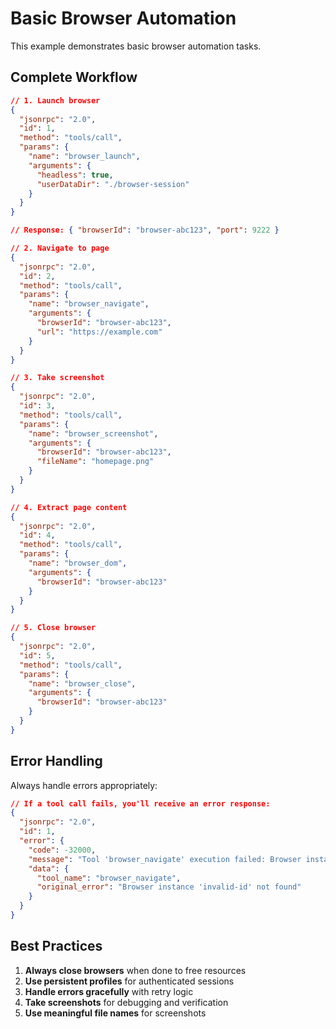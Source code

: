# Basic Browser Automation

This example demonstrates basic browser automation tasks.

## Complete Workflow

```json
// 1. Launch browser
{
  "jsonrpc": "2.0",
  "id": 1,
  "method": "tools/call",
  "params": {
    "name": "browser_launch",
    "arguments": {
      "headless": true,
      "userDataDir": "./browser-session"
    }
  }
}

// Response: { "browserId": "browser-abc123", "port": 9222 }

// 2. Navigate to page
{
  "jsonrpc": "2.0",
  "id": 2,
  "method": "tools/call",
  "params": {
    "name": "browser_navigate",
    "arguments": {
      "browserId": "browser-abc123",
      "url": "https://example.com"
    }
  }
}

// 3. Take screenshot
{
  "jsonrpc": "2.0",
  "id": 3,
  "method": "tools/call",
  "params": {
    "name": "browser_screenshot",
    "arguments": {
      "browserId": "browser-abc123",
      "fileName": "homepage.png"
    }
  }
}

// 4. Extract page content
{
  "jsonrpc": "2.0",
  "id": 4,
  "method": "tools/call",
  "params": {
    "name": "browser_dom",
    "arguments": {
      "browserId": "browser-abc123"
    }
  }
}

// 5. Close browser
{
  "jsonrpc": "2.0",
  "id": 5,
  "method": "tools/call",
  "params": {
    "name": "browser_close",
    "arguments": {
      "browserId": "browser-abc123"
    }
  }
}
```

## Error Handling

Always handle errors appropriately:

```json
// If a tool call fails, you'll receive an error response:
{
  "jsonrpc": "2.0",
  "id": 1,
  "error": {
    "code": -32000,
    "message": "Tool 'browser_navigate' execution failed: Browser instance 'invalid-id' not found",
    "data": {
      "tool_name": "browser_navigate",
      "original_error": "Browser instance 'invalid-id' not found"
    }
  }
}
```

## Best Practices

1. **Always close browsers** when done to free resources
2. **Use persistent profiles** for authenticated sessions
3. **Handle errors gracefully** with retry logic
4. **Take screenshots** for debugging and verification
5. **Use meaningful file names** for screenshots
